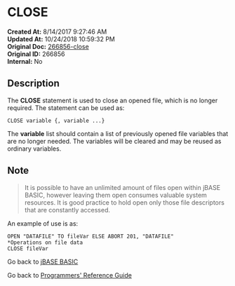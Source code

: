 # CLOSE

**Created At:** 8/14/2017 9:27:46 AM  
**Updated At:** 10/24/2018 10:59:32 PM  
**Original Doc:** [266856-close](https://docs.jbase.com/36868-jbase-basic/266856-close)  
**Original ID:** 266856  
**Internal:** No  

## Description

The **CLOSE** statement is used to close an opened file, which is no longer required. The statement can be used as:

```
CLOSE variable {, variable ...}
```

The **variable** list should contain a list of previously opened file variables that are no longer needed. The variables will be cleared and may be reused as ordinary variables.

## Note

> It is possible to have an unlimited amount of files open within jBASE BASIC, however leaving them open consumes valuable system resources. It is good practice to hold open only those file descriptors that are constantly accessed.

An example of use is as:

```
OPEN "DATAFILE" TO fileVar ELSE ABORT 201, "DATAFILE"
*Operations on file data
CLOSE fileVar
```

Go back to [jBASE BASIC](./../README.md)

Go back to [Programmers' Reference Guide](./../../reference-guides/jbc/README.md)

  
<PageFooter />
